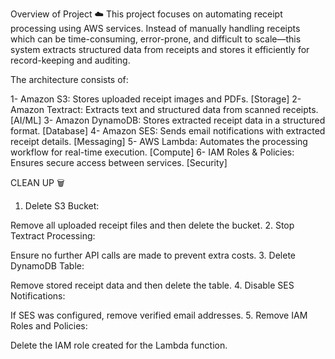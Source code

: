 Overview of Project ☁️
This project focuses on automating receipt processing using AWS services. Instead of manually handling receipts which can be time-consuming, error-prone, and difficult to scale—this system extracts structured data from receipts and stores it efficiently for record-keeping and auditing.

The architecture consists of:

1- Amazon S3: Stores uploaded receipt images and PDFs. [Storage]
2- Amazon Textract: Extracts text and structured data from scanned receipts. [AI/ML]
3- Amazon DynamoDB: Stores extracted receipt data in a structured format. [Database]
4- Amazon SES: Sends email notifications with extracted receipt details. [Messaging]
5- AWS Lambda: Automates the processing workflow for real-time execution. [Compute]
6- IAM Roles & Policies: Ensures secure access between services. [Security]

CLEAN UP 🗑️
1. Delete S3 Bucket:

Remove all uploaded receipt files and then delete the bucket.
2. Stop Textract Processing: 

Ensure no further API calls are made to prevent extra costs.
3. Delete DynamoDB Table: 

Remove stored receipt data and then delete the table.
4. Disable SES Notifications: 

If SES was configured, remove verified email addresses.
5. Remove IAM Roles and Policies: 

Delete the IAM role created for the Lambda function.
